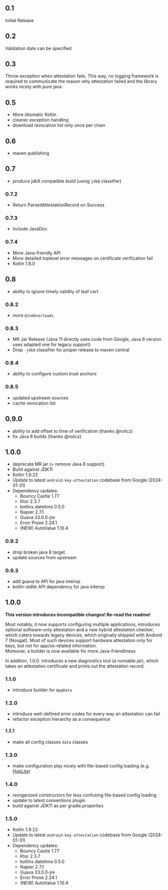 ## 0.1
Initial Release

## 0.2
Validation date can be specified

## 0.3
Throw exception when attestation fails. This way, no logging framework is required to communicate the reason why
attestation failed and the library works nicely with pure java

## 0.5
- More idiomatic Kotlin
- cleaner exception handling
- download revocation list only once per chain

## 0.6 
- maven publishing

## 0.7
- produce jdk8 compatible build (using `jdk8` classifier)

### 0.7.2
- Return ParsedAttestationRecord on Success

### 0.7.3
- Include JavaDoc

### 0.7.4
- More Java-friendly API
- More detailed toplevel error messages on certificate verification fail
- Kotlin 1.8.0

## 0.8
- ability to ignore timely validity of leaf cert

### 0.8.2
- more `@JvmOverloads`

### 0.8.3
- MR Jar Release (Java 11 directly uses code from Google, Java 8 version uses adapted one for legacy support)
- Drop `-jdk8` classifier for proper release to maven central

### 0.8.4
- ability to configure custom trust anchors

### 0.8.5
- updated upstream sources
- cache revocation list

## 0.9.0
- ability to add offset to time of verification (thanks @rolicz)
- fix Java 8 builds (thanks @rolicz)

## 1.0.0
- deprecate MR jar (= remove Java 8 support)
- Build against JDK11
- Kotlin 1.9.22
- Update to latest `android-key-attestation` codebase from Google (2024-01-31)
- Dependency updates:
  - Bouncy Castle 1.77
  - Ktor 2.3.7
  - kotlinx.datetime 0.5.0
  - Napier 2.7.1
  - Guava 33.0.0-jre
  - Error Prone 2.24.1
  - (NEW) AutoValue 1.10.4
### 0.9.2
- drop broken java 8 target
- update sources from upstream

### 0.9.3
- add guava to API for java interop
- kotlin-stdlib API dependency for java interop


## 1.0.0

**This version introduces incompatible changes! Re-read the readme!**

Most notably, it now supports configuring multiple applications, introduces optional software-only attestation and a new hybrid
attestation checker, which caters towards legacy devices, which originally shipped with Android 7 (Nougat).
Most of such devices support hardware attestation only for keys, but not for app/os-related information.
<br>
Moreover, a builder is now available for more Java-friendliness

In addition, 1.0.0. introduces a new diagnostics tool (a runnable jar), which takes an attestation certificate and prints
out the attestation record.

### 1.1.0
- introduce builder for `AppData`

### 1.2.0
- introduce well-defined error codes for every way an attestation can fail
- refactor exception hierarchy as a consequence

#### 1.2.1
- make all config classes `data` classes

### 1.3.0
- make configuration play nicely with file-based config loading (e.g. [HopLite](https://github.com/sksamuel/hoplite))

### 1.4.0
- reorganized constructors for less confusing file-based config loading
- update to latest conventions plugin
- build against JDK11 as per gradle.properties

### 1.5.0
- Kotlin 1.9.22
- Update to latest `android-key-attestation` codebase from Google (2024-01-31)
- Dependency updates:
  - Bouncy Castle 1.77
  - Ktor 2.3.7
  - kotlinx.datetime 0.5.0
  - Napier 2.7.1
  - Guava 33.0.0-jre
  - Error Prone 2.24.1
  - (NEW) AutoValue 1.10.4